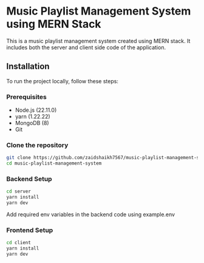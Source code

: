 # Music Playlist Management System using MERN Stack

This is a music playlist management system created using MERN stack. It includes both the server and client side code of the application.

## Installation

To run the project locally, follow these steps:

### Prerequisites

- Node.js (22.11.0)
- yarn (1.22.22)
- MongoDB (8)
- Git

### Clone the repository

```bash
git clone https://github.com/zaidshaikh7567/music-playlist-management-system.git
cd music-playlist-management-system

```

### Backend Setup

```bash
cd server
yarn install
yarn dev

```

Add required env variables in the backend code using example.env

### Frontend Setup

```bash
cd client
yarn install
yarn dev

```
